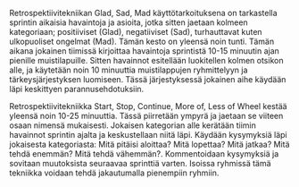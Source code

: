 Retrospektiivitekniikan  Glad, Sad, Mad käyttötarkoituksena on tarkastella sprintin aikaisia havaintoja ja asioita,
 jotka sitten jaetaan kolmeen kategoriaan; positiiviset (Glad), negatiiviset (Sad), turhauttavat kuten ulkopuoliset ongelmat (Mad). 
Tämän kesto on yleensä noin tunti. Tämän aikana jokainen tiimissä kirjoittaa havaintoja sprintistä 10-15 minuutin ajan pienille muistilapuille.
 Sitten havainnot esitellään luokitellen kolmen otsikon alle, ja käytetään noin 10 minuuttia muistilappujen ryhmittelyyn ja
 tärkeysjärjestyksen luomiseen. Tässä järjestyksessä jokainen aihe käydään läpi keskittyen parannusehdotuksiin. 

Retrospektiivitekniikka Start, Stop, Continue, More of, Less of Wheel kestää yleensä noin 10-25 minuuttia.
 Tässä piirretään ympyrä ja jaetaan se viiteen osaan nimensä mukaisesti. Jokaisen kategorian alle kerätään tiimin havainnot sprintin ajalta
 ja keskustellaan niitä läpi. Käydään kysymyksiä läpi jokaisesta kategoriasta:
 Mitä pitäisi aloittaa? Mitä lopettaa? Mitä jatkaa? Mitä tehdä enemmän? Mitä tehdä vähemmän?.
 Kommentoidaan kysymyksiä ja sovitaan muutoksista seuraavaa sprinttiä varten.
 Isoissa ryhmissä tämä tekniikka voidaan tehdä jakautumalla pienempiin ryhmiin. 


